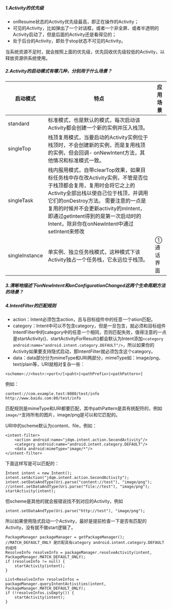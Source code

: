 ##### 1.Activity的优先级

* onResume状态的Activity优先级最高，即正在操作的Activity；
* 可见的Activity，比如弹出了一个对话框，或者一个非全屏、或者半透明的Activity启动了，但是后面的Activity还是看得见的；
* 处于后台的Activity，即处于stop状态不可见的Activity。

当系统资源不足时，就会按照上面的优先级，优先回收优先级较低的Activity，以释放资源供系统使用。

##### 2.Activity的启动模式有哪几种，分别用于什么场景？

| 启动模式 | 特点 | 应用场景 |
| --- | --- | --- |
| standard | 标准模式，也是默认的模式，每次启动该Activity都会创建一个新的实例并压入栈顶。 |  |
| singleTop | 栈顶复用模式，当要启动的Activity实例位于栈顶时，不会创建新的实例，而是复用栈顶的实例，但会回调- onNewIntent方法，其他情况和标准模式一致。 |  |
| singleTask | 栈内服用模式，自带clearTop效果，如果目标任务栈中存在改Activity实例，不管是否位于栈顶都会复用，复用时会将它之上的Activity全部出栈以使自己位于栈顶，并调用它们的onDestroy方法。 需要注意的一点是复用的时候并不会更新activity的mIntent，即通过getIntent得到的是第一次启动时的Intent，除非你在onNewIntent中通过setIntent来修改|  |
| singleInstance | 单实例、独立任务栈模式，这种模式下该Activity独占一个任务栈，它永远位于栈顶。 | ①通话界面 |

##### 3.清晰地描述下onNewIntent和onConfigurationChanged这两个生命周期方法的场景？

##### 4.IntentFilter的匹配规则
- action：Intent必须包含action，且与目标组件中的任意一个ation匹配。
- category：Intent中可以不包含category，但是一旦包含，就必须和目标组件IntentFilter中的category中的任意一个相同，否则匹配失败，值得注意的一点是startActivity()、startActivityForResult()都会默认为Intent添加```<category android:name="android.intent.category.DEFAULT"/>```，所以如果你的Activity如果要支持隐式启动，那IntentFilter就必须包含这个category。
- data：data部分分为mimeType和URI两部分，mimeType如：image/png、text/plain等，URI就相对复杂一些：
```
<scheme>://<host>:<port>/[<paht>|<pathPrefix>|<pathPattern>]
```

例如：
```
content://com.example.test:8080/test/info
http://www.baidu.com:80/test/info
```
匹配规则是mimeType和URI都要匹配，其中pathPattern是具有统配符的，例如```image/*```支持所有的图片，image/png是可以和它匹配的。

URI中的scheme默认为content、file，例如：
```
<intent-filter>
    <action android:name="jdqm.intent.action.SecondActivity"/>
    <category android:name="android.intent.category.DEFAULT"/>
    <data android:mimeType="image/*"/>
</intent-filter>
```
下面这样写是可以匹配的：

```
Intent intent = new Intent();
intent.setAction("jdqm.intent.action.SecondActivity");
intent.setDataAndType(Uri.parse("content://test"), "image/png");
//intent.setDataAndType(Uri.parse("file://test"), "image/png");
startActivity(intent);
```
但scheme是其他的就会报错说找不到对应的Activity，例如
```
intent.setDataAndType(Uri.parse("http://test"), "image/png");
```
所以如果使用隐式启动一个Activity，最好是提前检查一下是否有匹配的Activity，没有就不做start逻辑了。
```
PackageManager packageManager = getPackageManager();
//MATCH_DEFAULT_ONLY 是匹配具有category android.intent.category.DEFAULT 的组件
ResolveInfo resolveInfo = packageManager.resolveActivity(intent, PackageManager.MATCH_DEFAULT_ONLY);
if (resolveInfo != null) {
    startActivity(intent);
}

List<ResolveInfo> resolveInfos = packageManager.queryIntentActivities(intent, PackageManager.MATCH_DEFAULT_ONLY);
if (!resolveInfos.isEmpty()) {
    startActivity(intent);
}
```
